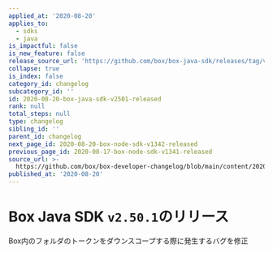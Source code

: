 ```yaml
---
applied_at: '2020-08-20'
applies_to:
  - sdks
  - java
is_impactful: false
is_new_feature: false
release_source_url: 'https://github.com/box/box-java-sdk/releases/tag/v2.50.1'
collapse: true
is_index: false
category_id: changelog
subcategory_id: ''
id: 2020-08-20-box-java-sdk-v2501-released
rank: null
total_steps: null
type: changelog
sibling_id: ''
parent_id: changelog
next_page_id: 2020-08-20-box-node-sdk-v1342-released
previous_page_id: 2020-08-17-box-node-sdk-v1341-released
source_url: >-
  https://github.com/box/box-developer-changelog/blob/main/content/2020/08-20-box-java-sdk-v2501-released.md
published_at: '2020-08-20'
---
```

# Box Java SDK `v2.50.1`のリリース

Box内のフォルダのトークンをダウンスコープする際に発生するバグを修正

[1]: https://github.com/box/box-java-sdk/issues/832
